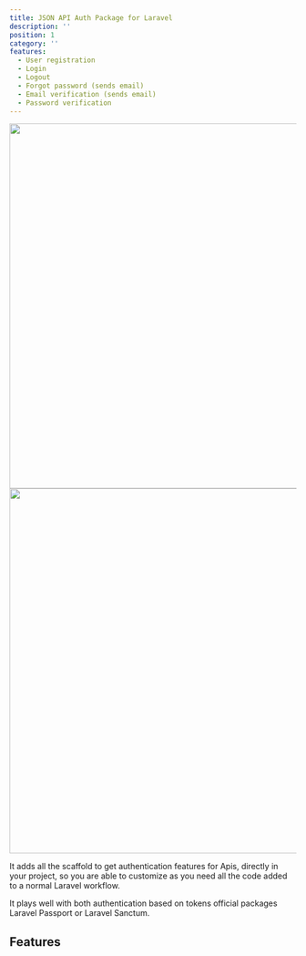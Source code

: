 ```yaml
---
title: JSON API Auth Package for Laravel
description: ''
position: 1
category: ''
features:
  - User registration
  - Login
  - Logout
  - Forgot password (sends email)
  - Email verification (sends email)
  - Password verification
---
```


<img src="https://banners.beyondco.de/Json%20Api%20Auth.png?theme=light&packageManager=composer+require&packageName=arielmejiadev%2Fjson-api-auth&pattern=bubbles&style=style_1&description=Authentication+scaffold+for+Json+Apis&md=1&showWatermark=0&fontSize=125px&images=https%3A%2F%2Flaravel.com%2Fimg%2Flogomark.min.svg" class="light-img" width="1280" height="640" alt=""/>

<img src="https://banners.beyondco.de/Json%20Api%20Auth.png?theme=dark&packageManager=composer+require&packageName=arielmejiadev%2Fjson-api-auth&pattern=bubbles&style=style_1&description=Authentication+scaffold+for+Json+Apis&md=1&showWatermark=0&fontSize=100px&images=https%3A%2F%2Flaravel.com%2Fimg%2Flogomark.min.svg" class="dark-img" width="1280" height="640" alt=""/>


It adds all the scaffold to get authentication features for Apis, directly in your project, so you are able to customize as you need all the code added to a normal Laravel workflow.

It plays well with both authentication based on tokens official packages Laravel Passport or Laravel Sanctum.


## Features

<list :items="features"></list>
